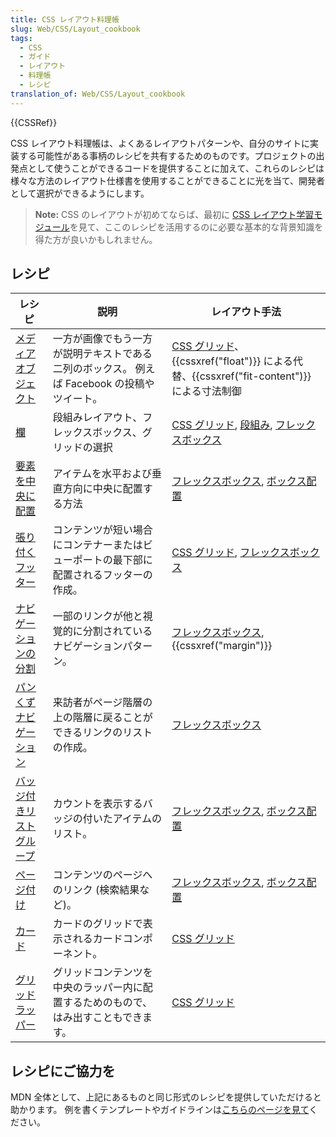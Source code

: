 ```yaml
---
title: CSS レイアウト料理帳
slug: Web/CSS/Layout_cookbook
tags:
  - CSS
  - ガイド
  - レイアウト
  - 料理帳
  - レシピ
translation_of: Web/CSS/Layout_cookbook
---
```

{{CSSRef}}

CSS レイアウト料理帳は、よくあるレイアウトパターンや、自分のサイトに実装する可能性がある事柄のレシピを共有するためのものです。プロジェクトの出発点として使うことができるコードを提供することに加えて、これらのレシピは様々な方法のレイアウト仕様書を使用することができることに光を当て、開発者として選択ができるようにします。

> **Note:** CSS のレイアウトが初めてならば、最初に [CSS レイアウト学習モジュール](/ja/docs/Learn/CSS/CSS_layout)を見て、ここのレシピを活用するのに必要な基本的な背景知識を得た方が良いかもしれません。

## レシピ

| レシピ                                                                              | 説明                                                                                        | レイアウト手法                                                                                                                                       |
| ----------------------------------------------------------------------------------- | ------------------------------------------------------------------------------------------- | ---------------------------------------------------------------------------------------------------------------------------------------------------- |
| [メディアオブジェクト](/ja/docs/Web/CSS/Layout_cookbook/Media_objects)              | 一方が画像でもう一方が説明テキストである二列のボックス。 例えば Facebook の投稿やツイート。 | [CSS グリッド](/ja/docs/Web/CSS/CSS_Grid_Layout)、{{cssxref("float")}} による代替、{{cssxref("fit-content")}} による寸法制御                  |
| [欄](/ja/docs/Web/CSS/Layout_cookbook/Column_layouts)                               | 段組みレイアウト、フレックスボックス、グリッドの選択                                        | [CSS グリッド](/ja/docs/Web/CSS/CSS_Grid_Layout), [段組み](/ja/docs/Web/CSS/CSS_Columns), [フレックスボックス](/ja/docs/Web/CSS/CSS_Flexible_Box_Layout)
| [要素を中央に配置](/ja/docs/Web/CSS/Layout_cookbook/Center_an_element)              | アイテムを水平および垂直方向に中央に配置する方法                                            | [フレックスボックス](/ja/docs/Web/CSS/CSS_Flexible_Box_Layout), [ボックス配置](/ja/docs/Web/CSS/CSS_Box_Alignment)
| [張り付くフッター](/ja/docs/Web/CSS/Layout_cookbook/Sticky_footers)                 | コンテンツが短い場合にコンテナーまたはビューポートの最下部に配置されるフッターの作成。      | [CSS グリッド](/ja/docs/Web/CSS/CSS_Grid_Layout), [フレックスボックス](/ja/docs/Web/CSS/CSS_Flexible_Box_Layout)
| [ナビゲーションの分割](/ja/docs/Web/CSS/Layout_cookbook/Split_Navigation)           | 一部のリンクが他と視覚的に分割されているナビゲーションパターン。                            | [フレックスボックス](/ja/docs/Web/CSS/CSS_Flexible_Box_Layout), {{cssxref("margin")}}
| [パンくずナビゲーション](/ja/docs/Web/CSS/Layout_cookbook/Breadcrumb_Navigation)    | 来訪者がページ階層の上の階層に戻ることができるリンクのリストの作成。                        | [フレックスボックス](/ja/docs/Web/CSS/CSS_Flexible_Box_Layout)
| [バッジ付きリストグループ](/ja/docs/Web/CSS/Layout_cookbook/List_group_with_badges) | カウントを表示するバッジの付いたアイテムのリスト。                                          | [フレックスボックス](/ja/docs/Web/CSS/CSS_Flexible_Box_Layout), [ボックス配置](/ja/docs/Web/CSS/CSS_Box_Alignment)
| [ページ付け](/ja/docs/Web/CSS/Layout_cookbook/Pagination)                           | コンテンツのページへのリンク (検索結果など)。                                               | [フレックスボックス](/ja/docs/Web/CSS/CSS_Flexible_Box_Layout), [ボックス配置](/ja/docs/Web/CSS/CSS_Box_Alignment)
| [カード](/ja/docs/Web/CSS/Layout_cookbook/Card)                                     | カードのグリッドで表示されるカードコンポーネント。                                          | [CSS グリッド](/ja/docs/Web/CSS/CSS_Grid_Layout)
| [グリッドラッパー](/ja/docs/Web/CSS/Layout_cookbook/Grid_wrapper)                   | グリッドコンテンツを中央のラッパー内に配置するためのもので、はみ出すこともできます。        | [CSS グリッド](/ja/docs/Web/CSS/CSS_Grid_Layout)

## レシピにご協力を

MDN 全体として、上記にあるものと同じ形式のレシピを提供していただけると助かります。 例を書くテンプレートやガイドラインは[こちらのページを見て](/ja/docs/Web/CSS/Layout_cookbook/Contribute_a_recipe)ください。

